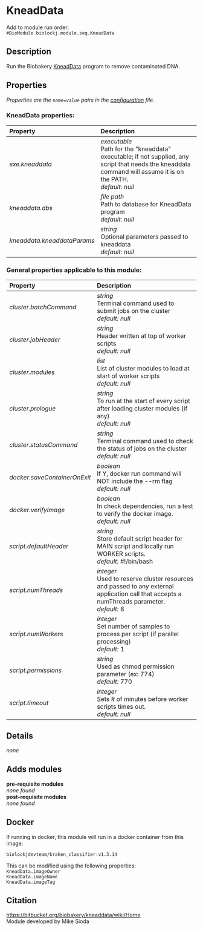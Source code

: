 # KneadData
Add to module run order:                    
`#BioModule biolockj.module.seq.KneadData`

## Description 
Run the Biobakery [KneadData](https://bitbucket.org/biobakery/kneaddata/wiki/Home) program to remove contaminated DNA.

## Properties 
*Properties are the `name=value` pairs in the [configuration](../../../Configuration#properties) file.*                   

### KneadData properties: 
| Property| Description |
| :--- | :--- |
| *exe.kneaddata* | _executable_ <br>Path for the "kneaddata" executable; if not supplied, any script that needs the kneaddata command will assume it is on the PATH.<br>*default:*  *null* |
| *kneaddata.dbs* | _file path_ <br>Path to database for KneadData program<br>*default:*  *null* |
| *kneaddata.kneaddataParams* | _string_ <br>Optional parameters passed to kneaddata<br>*default:*  *null* |

### General properties applicable to this module: 
| Property| Description |
| :--- | :--- |
| *cluster.batchCommand* | _string_ <br>Terminal command used to submit jobs on the cluster<br>*default:*  *null* |
| *cluster.jobHeader* | _string_ <br>Header written at top of worker scripts<br>*default:*  *null* |
| *cluster.modules* | _list_ <br>List of cluster modules to load at start of worker scripts<br>*default:*  *null* |
| *cluster.prologue* | _string_ <br>To run at the start of every script after loading cluster modules (if any)<br>*default:*  *null* |
| *cluster.statusCommand* | _string_ <br>Terminal command used to check the status of jobs on the cluster<br>*default:*  *null* |
| *docker.saveContainerOnExit* | _boolean_ <br>If Y, docker run command will NOT include the --rm flag<br>*default:*  *null* |
| *docker.verifyImage* | _boolean_ <br>In check dependencies, run a test to verify the docker image.<br>*default:*  *null* |
| *script.defaultHeader* | _string_ <br>Store default script header for MAIN script and locally run WORKER scripts.<br>*default:*  #!/bin/bash |
| *script.numThreads* | _integer_ <br>Used to reserve cluster resources and passed to any external application call that accepts a numThreads parameter.<br>*default:*  8 |
| *script.numWorkers* | _integer_ <br>Set number of samples to process per script (if parallel processing)<br>*default:*  1 |
| *script.permissions* | _string_ <br>Used as chmod permission parameter (ex: 774)<br>*default:*  770 |
| *script.timeout* | _integer_ <br>Sets # of minutes before worker scripts times out.<br>*default:*  *null* |

## Details 
*none*

## Adds modules 
**pre-requisite modules**                    
*none found*                   
**post-requisite modules**                    
*none found*                   

## Docker 
If running in docker, this module will run in a docker container from this image:<br>
```
biolockjdevteam/kraken_classifier:v1.3.14
```
This can be modified using the following properties:<br>
`KneadData.imageOwner`<br>
`KneadData.imageName`<br>
`KneadData.imageTag`<br>

## Citation 
https://bitbucket.org/biobakery/kneaddata/wiki/Home                   
Module developed by Mike Sioda


